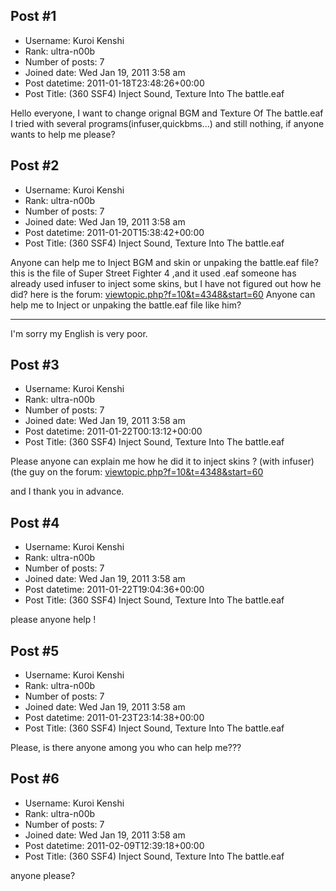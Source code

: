 ## Post #1
- Username: Kuroi Kenshi
- Rank: ultra-n00b
- Number of posts: 7
- Joined date: Wed Jan 19, 2011 3:58 am
- Post datetime: 2011-01-18T23:48:26+00:00
- Post Title: (360 SSF4) Inject Sound, Texture Into The battle.eaf

Hello everyone,
I want to change orignal BGM and Texture Of The battle.eaf
I tried with several programs(infuser,quickbms...) and still nothing, if anyone wants to help me please?
## Post #2
- Username: Kuroi Kenshi
- Rank: ultra-n00b
- Number of posts: 7
- Joined date: Wed Jan 19, 2011 3:58 am
- Post datetime: 2011-01-20T15:38:42+00:00
- Post Title: (360 SSF4) Inject Sound, Texture Into The battle.eaf

Anyone can help me to Inject BGM and skin or unpaking the battle.eaf file?
this is the file of Super Street Fighter 4 ,and it used .eaf
someone has already used infuser to inject some skins, but I have not figured out how he did?
here is the forum: [viewtopic.php?f=10&t=4348&start=60](http://forum.xentax.com/viewtopic.php?f=10&t=4348&start=60)
 Anyone can help me to Inject or unpaking the battle.eaf file like him?

_________________
I'm sorry my English is very poor.
## Post #3
- Username: Kuroi Kenshi
- Rank: ultra-n00b
- Number of posts: 7
- Joined date: Wed Jan 19, 2011 3:58 am
- Post datetime: 2011-01-22T00:13:12+00:00
- Post Title: (360 SSF4) Inject Sound, Texture Into The battle.eaf

Please anyone can explain me
how he did it to inject skins ? (with infuser)
(the guy on the forum: [viewtopic.php?f=10&t=4348&start=60](http://forum.xentax.com/viewtopic.php?f=10&t=4348&start=60)

and I thank you in advance.
## Post #4
- Username: Kuroi Kenshi
- Rank: ultra-n00b
- Number of posts: 7
- Joined date: Wed Jan 19, 2011 3:58 am
- Post datetime: 2011-01-22T19:04:36+00:00
- Post Title: (360 SSF4) Inject Sound, Texture Into The battle.eaf

please anyone help !
## Post #5
- Username: Kuroi Kenshi
- Rank: ultra-n00b
- Number of posts: 7
- Joined date: Wed Jan 19, 2011 3:58 am
- Post datetime: 2011-01-23T23:14:38+00:00
- Post Title: (360 SSF4) Inject Sound, Texture Into The battle.eaf

Please, is there anyone among you who can help me???
## Post #6
- Username: Kuroi Kenshi
- Rank: ultra-n00b
- Number of posts: 7
- Joined date: Wed Jan 19, 2011 3:58 am
- Post datetime: 2011-02-09T12:39:18+00:00
- Post Title: (360 SSF4) Inject Sound, Texture Into The battle.eaf

anyone please?
